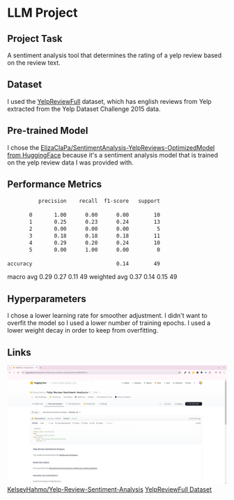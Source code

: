 # LLM Project

## Project Task

A sentiment analysis tool that determines the rating of a yelp review based on the review text.
## Dataset

I used the [YelpReviewFull](https://huggingface.co/datasets/Yelp/yelp_review_full) dataset, which has english reviews from Yelp extracted from the Yelp Dataset Challenge 2015 data.

## Pre-trained Model

I chose the [ElizaClaPa/SentimentAnalysis-YelpReviews-OptimizedModel from HuggingFace](https://huggingface.co/ElizaClaPa/SentimentAnalysis-YelpReviews-OptimizedModel) because it's a sentiment analysis model that is trained on the yelp review data I was provided with.
## Performance Metrics
              precision    recall  f1-score   support

           0       1.00      0.00      0.00        10
           1       0.25      0.23      0.24        13
           2       0.00      0.00      0.00         5
           3       0.18      0.18      0.18        11
           4       0.29      0.20      0.24        10
           5       0.00      1.00      0.00         0

    accuracy                           0.14        49
   macro avg       0.29      0.27      0.11        49
weighted avg       0.37      0.14      0.15        49

## Hyperparameters

I chose a lower learning rate for smoother adjustment. 
I didn't want to overfit the model so I used a lower number of training epochs.
I used a lower weight decay in order to keep from overfitting.

## Links

[![A screenshot of my Sentiment Analysis Model on HuggingFace](/images/MyHuggingFaceModel.PNG)](https://huggingface.co/KelseyHahmo/Yelp-Review-Sentiment-Analysis)
[KelseyHahmo/Yelp-Review-Sentiment-Analysis](https://huggingface.co/KelseyHahmo/Yelp-Review-Sentiment-Analysis)
[YelpReviewFull Dataset](https://huggingface.co/datasets/Yelp/yelp_review_full)